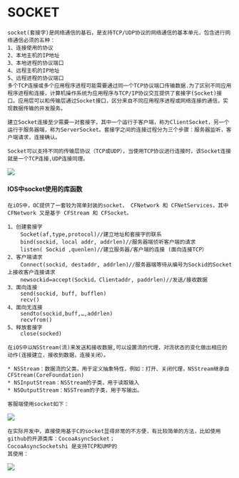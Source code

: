 # SOCKET

    socket(套接字)是网络通信的基石，是支持TCP/UDP协议的网络通信的基本单元，包含进行网络通信必须的五种：
    1、连接使用的协议
    2、本地主机的IP地址
    3、本地进程的协议端口
    4、远程主机的IP地址
    5、远程进程的协议端口
    多个TCP连接或多个应用程序进程可能需要通过同一个TCP协议端口传输数据.为了区别不同应用程序进程和连接，计算机操作系统为应用程序与TCP/IP协议交互提供了套接字(Socket)接口。应用层可以和传输层通过Socket接口，区分来自不同应用程序进程或网络连接的通信，实现数据传输的并发服务。

    建立Socket连接至少需要一对套接字，其中一个运行于客户端，称为ClientSocket，另一个运行于服务器端，称为ServerSocket。套接字之间的连接过程分为三个步骤：服务器监听，客户端请求，连接确认。

    Socket可以支持不同的传输层协议（TCP或UDP），当使用TCP协议进行连接时，该Socket连接就是一个TCP连接,UDP连接同理。

 ![](http://cc.cocimg.com/api/uploads/20160601/1464766627371148.jpg)

#### IOS中socket使用的库函数
    在iOS中，OC提供了一套较为简单封装的socket， CFNetwork 和 CFNetServices，其中 CFNetwork 又是基于 CFStream 和 CFSocket。

    1、创建套接字
        Socket(af,type,protocol)//建立地址和套接字的联系
        bind(sockid, local addr, addrlen)//服务器端侦听客户端的请求
        listen( Sockid ,quenlen)//建立服务器/客户端的连接 (面向连接TCP）
    2、客户端请求
        Connect(sockid, destaddr, addrlen)//服务器端等待从编号为Sockid的Socket上接收客户连接请求
        newsockid=accept(Sockid，Clientaddr, paddrlen)//发送/接收数据
    3、面向连接
        send(sockid, buff, bufflen)
        recv()
    4、面向无连接
        sendto(sockid,buff,…,addrlen)
        recvfrom()
    5、释放套接字
        close(socked)
    
    在iOS中以NSStream(流)来发送和接收数据,可以设置流的代理，对流状态的变化做出相应的动作(连接建立，接收到数据，连接关闭）。

    * NSStream：数据流的父类，用于定义抽象特性，例如：打开、关闭代理，NSStream继承自CFStream(CoreFoundation)
    * NSInputStream：NSStream的子类，用于读取输入
    * NSOutputStream：NSSTream的子类，用于写输出。

    客服端使用socket如下：
   ![](https://github.com/zhanghouqi/DevelopDocuments/blob/master/Images/E2536132-C888-4C81-958F-B40A085996FF.png)

    在实际开发中，直接使用基于C的socket显得非常的不方便，有比较简单的方法，比如使用github的开源类库：CocoaAsyncSocket；
    CocoaAsyncSocketshi 是支持TCP和UMP的
    其使用：
   ![](https://github.com/zhanghouqi/DevelopDocuments/blob/master/Images/D473F3CE-5AE1-4B46-9FB2-35E875AC3E1C.png)
